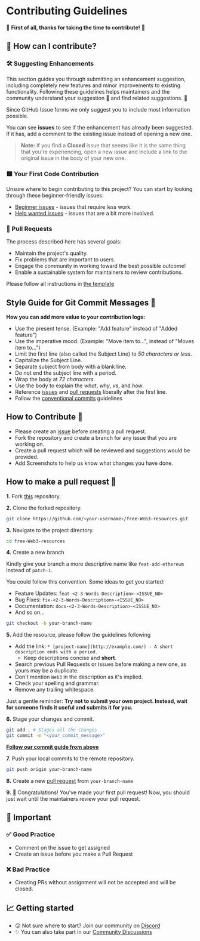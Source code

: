 # Contributing Guidelines

🎉 **First of all, thanks for taking the time to contribute!** 🎉

## 🤔 How can I contribute?

### 🛠 Suggesting Enhancements

This section guides you through submitting an enhancement suggestion, including completely new features and minor improvements to existing functionality. Following these guidelines helps maintainers and the community understand your suggestion 📝 and find related suggestions. 🔎

Since GitHub Issue forms we only suggest you to include most information possible.

You can see **issues** to see if the enhancement has already been suggested.
If it has, add a comment to the existing issue instead of opening a new one.

> **Note:** If you find a **Closed** issue that seems like it is the same thing that you're experiencing, open a new issue and include a link to the original issue in the body of your new one.

### 🟩 Your First Code Contribution

Unsure where to begin contributing to this project? You can start by looking through these beginner-friendly issues:

- [Beginner issues](https://github.com/FrancescoXX/free-Web3-resources/labels/good-first-issues) - issues that require less work.
- [Help wanted issues](https://github.com/FrancescoXX/free-Web3-resources/labels/help%20wanted) - issues that are a bit more involved.

### 📣 Pull Requests

The process described here has several goals:

- Maintain the project's quality.
- Fix problems that are important to users.
- Engage the community in working toward the best possible outcome!
- Enable a sustainable system for maintainers to review contributions.

Please follow all instructions in [the template](https://github.com/FrancescoXX/free-Web3-resources/blob/main/.github/PULL_REQUEST_TEMPLATE.md)

## Style Guide for Git Commit Messages 📝

**How you can add more value to your contribution logs:**

- Use the present tense. (Example: "Add feature" instead of "Added feature")
- Use the imperative mood. (Example: "Move item to...", instead of "Moves item to...")
- Limit the first line (also called the Subject Line) to _50 characters or less_.
- Capitalize the Subject Line.
- Separate subject from body with a blank line.
- Do not end the subject line with a period.
- Wrap the body at _72 characters_.
- Use the body to explain the _what_, _why_, _vs_, and _how_.
- Reference [issues](issues) and [pull requests](prs) liberally after the first line.
- Follow the [conventional commits](conventional-commits) guidelines

## How to Contribute 🚀

- Please create an [issue](issues) before creating a pull request.
- Fork the repository and create a branch for any issue that you are working on.
- Create a pull request which will be reviewed and suggestions would be provided.
- Add Screenshots to help us know what changes you have done.

## How to make a pull request 🤔

**1.** Fork [this](repo) repository.

**2.** Clone the forked repository.

```bash
git clone https://github.com/<your-username>/free-Web3-resources.git
```

**3.** Navigate to the project directory.

```bash
cd free-Web3-resources
```

**4.** Create a new branch

Kindly give your branch a more descriptive name like `feat-add-ethereum` instead of `patch-1`.

You could follow this convention. Some ideas to get you started:

- Feature Updates: `feat-<2-3-Words-Description>-<ISSUE_NO>`
- Bug Fixes: `fix-<2-3-Words-Description>-<ISSUE_NO>`
- Documentation: `docs-<2-3-Words-Description>-<ISSUE_NO>`
- And so on...

```bash
git checkout -b your-branch-name
```

**5.** Add the resource, please follow the guidelines following

- Add the link: `* [project-name](http://example.com/) - A short description ends with a period.`
  - Keep descriptions concise and **short**.
- Search previous Pull Requests or Issues before making a new one, as yours may be a duplicate.
- Don't mention `Web3` in the description as it's implied.
- Check your spelling and grammar.
- Remove any trailing whitespace.

Just a gentle reminder: **Try not to submit your own project. Instead, wait for someone finds it useful and submits it for you.**

**6.** Stage your changes and commit.

```bash
git add . # Stages all the changes
git commit -m "<your_commit_message>"
```

[**Follow our commit guide from above**](#style-guide-for-git-commit-messages-)

**7.** Push your local commits to the remote repository.

```bash
git push origin your-branch-name
```

**8.** Create a new [pull request](https://help.github.com/en/github/collaborating-with-issues-and-pull-requests/creating-a-pull-request) from `your-branch-name`

**9.** 🎉 Congratulations! You've made your first pull request! Now, you should just wait until the maintainers review your pull request.

## 🛑 Important

### ✅ Good Practice

- Comment on the issue to get assigned
- Create an issue before you make a Pull Request

### ❌ Bad Practice

- Creating PRs without assignment will not be accepted and will be closed.

## 📈 Getting started

- 😕 Not sure where to start? Join our community on [Discord](https://discord.gg/PkfGbBySuc)
- ✨ You can also take part in our [Community Discussions](https://github.com/FrancescoXX/free-Web3-resources/discussions)

[repo]: https://github.com/FrancescoXX/free-Web3-resources
[good-first-issues]: https://github.com/FrancescoXX/free-Web3-resources/issues?q=is%3Aopen+is%3Aissue+label%3A%22good+first+issue%22
[help-wanted]: https://github.com/FrancescoXX/free-Web3-resources/issues?q=is%3Aopen+is%3Aissue+label%3A%22help+wanted%22
[issues]: https://github.com/FrancescoXX/free-Web3-resources/issues
[prs]: https://github.com/FrancescoXX/free-Web3-resources/pulls

[conventional-commits]: https://www.conventionalcommits.org/en/v1.0.0/
